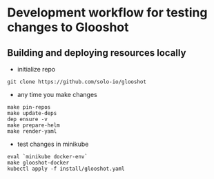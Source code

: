 
# Development workflow for testing changes to Glooshot
## Building and deploying resources locally
- initialize repo
```
git clone https://github.com/solo-io/glooshot
```
- any time you make changes
```
make pin-repos
make update-deps
dep ensure -v
make prepare-helm
make render-yaml
```
- test changes in minikube
```
eval `minikube docker-env`
make glooshot-docker
kubectl apply -f install/glooshot.yaml
```
